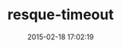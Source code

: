 ---
layout: post
title:  "resque-timeout"
repo:   "jeffgran/resque-timeout"
date:   2015-02-18 17:02:19
gemurl: http://github.com/jeffgran/resque-timeout
---